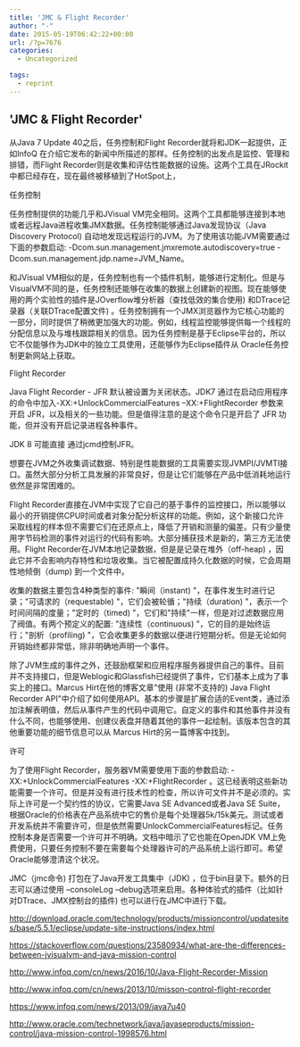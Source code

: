 ```yaml
---
title: 'JMC & Flight Recorder'
author: "-"
date: 2015-05-19T06:42:22+00:00
url: /?p=7676
categories:
  - Uncategorized

tags:
  - reprint
---
```

## 'JMC & Flight Recorder'
从Java 7 Update 40之后，任务控制和Flight Recorder就将和JDK一起提供，正如InfoQ 在介绍它发布的新闻中所描述的那样。任务控制的出发点是监控、管理和排错，而Flight Recorder则是收集和评估性能数据的设施。这两个工具在JRockit中都已经存在，现在最终被移植到了HotSpot上，

任务控制
  
任务控制提供的功能几乎和JVisual VM完全相同。这两个工具都能够连接到本地或者远程Java进程收集JMX数据。任务控制能够通过Java发现协议（Java Discovery Protocol) 自动地发现远程运行的JVM。为了使用该功能JVM需要通过下面的参数启动: -Dcom.sun.management.jmxremote.autodiscovery=true -Dcom.sun.management.jdp.name=JVM_Name。

和JVisual VM相似的是，任务控制也有一个插件机制，能够进行定制化。但是与VisualVM不同的是，任务控制还能够在收集的数据上创建新的视图。现在能够使用的两个实验性的插件是JOverflow堆分析器（查找低效的集合使用) 和DTrace记录器（关联DTrace配置文件) 。任务控制拥有一个JMX浏览器作为它核心功能的一部分，同时提供了稍微更加强大的功能。例如，线程监控能够提供每一个线程的分配信息以及与堆栈跟踪相关的信息。因为任务控制是基于Eclipse平台的，所以它不仅能够作为JDK中的独立工具使用，还能够作为Eclipse插件从 Oracle任务控制更新网站上获取。

Flight Recorder
  
Java Flight Recorder - JFR 默认被设置为关闭状态。JDK7 通过在启动应用程序的命令中加入-XX:+UnlockCommercialFeatures –XX:+FlightRecorder 参数来开启 JFR，以及相关的一些功能。但是值得注意的是这个命令只是开启了 JFR 功能，但并没有开启记录进程各种事件。
  
JDK 8 可能直接 通过jcmd控制JFR。

想要在JVM之外收集调试数据、特别是性能数据的工具需要实现JVMPI/JVMTI接口。虽然大部分分析工具发展的非常良好，但是让它们能够在产品中低消耗地运行依然是非常困难的。

Flight Recorder直接在JVM中实现了它自己的基于事件的监控接口，所以能够以最小的开销提供CPU时间或者对象分配分析这样的功能。例如，这个新接口允许采取线程的样本但不需要它们在还原点上，降低了开销和测量的偏差。只有少量使用字节码检测的事件对运行的代码有影响。大部分捕获技术是新的，第三方无法使用。Flight Recorder在JVM本地记录数据，但是是记录在堆外（off-heap) ，因此它并不会影响内存特性和垃圾收集。当它被配置成持久化数据的时候，它会周期性地倾倒（dump) 到一个文件中。

收集的数据主要包含4种类型的事件: "瞬间（instant) "，在事件发生时进行记录；"可请求的（requestable) "，它们会被轮循；"持续（duration) "，表示一个时间间隔的度量；"定时的（timed) "，它们和"持续"一样，但是对过滤数据应用了阀值。有两个预定义的配置: "连续性（continuous) "，它的目的是始终运行；"剖析（profiling) "，它会收集更多的数据以便进行短期分析。但是无论如何开销始终都非常低，除非明确地声明一个事件。

除了JVM生成的事件之外，还鼓励框架和应用程序服务器提供自己的事件。目前并不支持接口，但是Weblogic和Glassfish已经提供了事件，它们基本上成为了事实上的接口。Marcus Hirt在他的博客文章"使用 (非常不支持的) Java Flight Recorder API"中介绍了如何使用API。基本的步骤是扩展合适的Event类，通过添加注解表明值，然后从事件产生的代码中调用它。自定义的事件和其他事件并没有什么不同，也能够使用、创建仪表盘并随着其他的事件一起绘制。该版本包含的其他重要功能的细节信息可以从 Marcus Hirt的另一篇博客中找到。

许可
  
为了使用Flight Recorder，服务器VM需要使用下面的参数启动: -XX:+UnlockCommercialFeatures -XX:+FlightRecorder 。这已经表明这些新功能需要一个许可。但是并没有进行技术性的检查，所以许可文件并不是必须的。实际上许可是一个契约性的协议，它需要Java SE Advanced或者Java SE Suite，根据Oracle的价格表在产品系统中它的售价是每个处理器5k/15k美元。测试或者开发系统并不需要许可，但是依然需要UnlockCommercialFeatures标记。任务控制本身是否需要一个许可并不明确。文档中暗示了它也能在OpenJDK VM上免费使用，只要任务控制不要在需要每个处理器许可的产品系统上运行即可。希望Oracle能够澄清这个状况。

JMC（jmc命令) 打包在了Java开发工具集中（JDK) ，位于bin目录下。额外的日志可以通过使用 –consoleLog –debug选项来启用。各种体验式的插件（比如针对DTrace、JMX控制台的插件) 也可以进行在JMC中进行下载。

http://download.oracle.com/technology/products/missioncontrol/updatesites/base/5.5.1/eclipse/update-site-instructions/index.html
  
https://stackoverflow.com/questions/23580934/what-are-the-differences-between-jvisualvm-and-java-mission-control

http://www.infoq.com/cn/news/2016/10/Java-Flight-Recorder-Mission

http://www.infoq.com/cn/news/2013/10/misson-control-flight-recorder
  
https://www.infoq.com/news/2013/09/java7u40
  
http://www.oracle.com/technetwork/java/javaseproducts/mission-control/java-mission-control-1998576.html